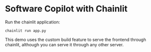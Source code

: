 # Software Copilot with Chainlit

Run the chainlit application:

```shell
chainlit run app.py
```
This demo uses the custom build feature to serve the frontend through chainlit, although you can serve it through any other server.